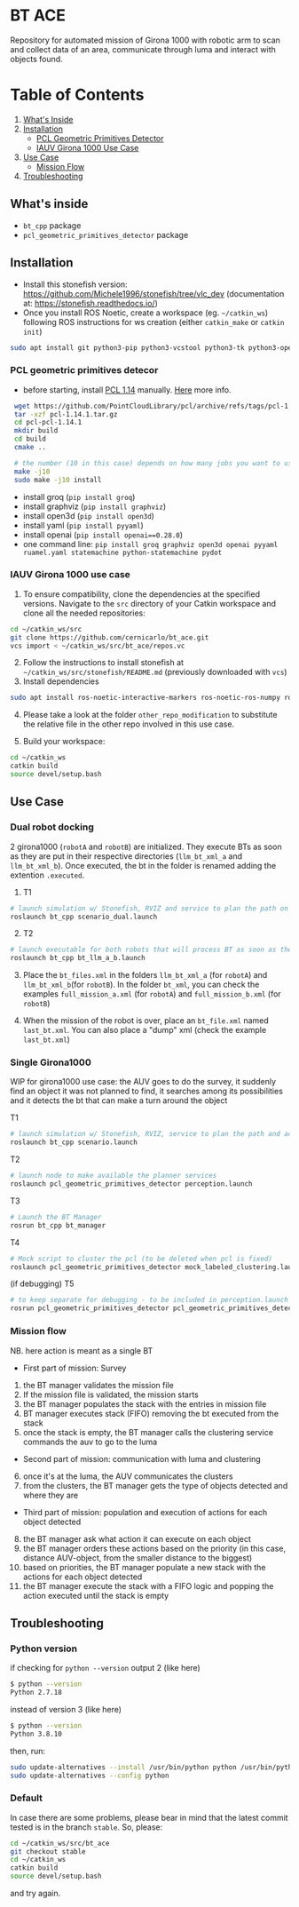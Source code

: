 # BT ACE
Repository for automated mission of Girona 1000 with robotic arm to scan and collect data of an area, communicate through luma and interact with objects found.


# Table of Contents
1. [What's Inside](#whats-inside)
2. [Installation](#installation)
   - [PCL Geometric Primitives Detector](#pcl-geometric-primitives-detector)
   - [IAUV Girona 1000 Use Case](#iauv-girona-1000-use-case)
3. [Use Case](#use-case)
   - [Mission Flow](#mission-flow)
4. [Troubleshooting](#troubleshooting)


## What's inside
<!-- Description packages? -->
- `bt_cpp` package
- `pcl_geometric_primitives_detector` package

## Installation
- Install this stonefish version: https://github.com/Michele1996/stonefish/tree/vlc_dev (documentation at: https://stonefish.readthedocs.io/)
- Once you install ROS Noetic, create a workspace (eg. `~/catkin_ws`) following ROS instructions for ws creation (either `catkin_make` or `catkin init`)

```bash
sudo apt install git python3-pip python3-vcstool python3-tk python3-opencv libusb-1.0-0-dev libfcl-dev
```

### PCL geometric primitives detecor
* before starting, install [PCL 1.14](https://github.com/PointCloudLibrary/pcl/releases/tag/pcl-1.14.1) manually. [Here](https://pcl.readthedocs.io/projects/tutorials/en/latest/compiling_pcl_posix.html) more info.

```bash
 wget https://github.com/PointCloudLibrary/pcl/archive/refs/tags/pcl-1.14.1.tar.gz
 tar -xzf pcl-1.14.1.tar.gz
 cd pcl-pcl-1.14.1
 mkdir build
 cd build
 cmake ..

 # the number (10 in this case) depends on how many jobs you want to use
 make -j10
 sudo make -j10 install
```

<!-- TODO: put this in a requirement.txt file and add the instruction to install them with the version we used -->
* install groq (`pip install groq`)
* install graphviz (`pip install graphviz`)
* install open3d (`pip install open3d`)
* install yaml (`pip install pyyaml`)
* install openai (`pip install openai==0.28.0`)
* one command line: `pip install groq graphviz open3d openai pyyaml ruamel.yaml statemachine python-statemachine pydot`

### IAUV Girona 1000 use case
1. To ensure compatibility, clone the dependencies at the specified versions. Navigate to the `src` directory of your Catkin workspace and clone all the needed repositories:

```bash
cd ~/catkin_ws/src
git clone https://github.com/cernicarlo/bt_ace.git
vcs import < ~/catkin_ws/src/bt_ace/repos.vc
```
2. Follow the instructions to install stonefish at `~/catkin_ws/src/stonefish/README.md` (previously downloaded with `vcs`) 
3. Install dependencies
<!-- TODO: reseolve with this (to be tested in a fresh environment):
```bash
cd ~/catkin_ws
rosdep install --from-paths src --ignore-src -r -y
```
 -->
```bash
sudo apt install ros-noetic-interactive-markers ros-noetic-ros-numpy ros-noetic-joint-trajectory-controller ros-noetic-fcl ros-noetic-velocity-controllers ros-noetic-joint-state-controller ros-noetic-joint-state-publisher-gui ros-noetic-octomap-server ros-noetic-depth-image-proc ros-noetic-octomap-rviz-plugins lm-sensors
```

<!-- This branch is built to work with [iauv_demo](https://github.com/GitSRealpe/iauv_demo/): git clone this repo in the same `~/catkin_ws/src` and follow the instructions provided by the repo. I used this [commit](https://github.com/GitSRealpe/iauv_demo/commit/4848c8fe560a5b6e492adde968dbb2573105e5b6). PTAL at `other_repo_modifications`

I also cloned and built these public repo (some of them may be not relevant for this project):
- [blueprintlab_reachbravo7_manipulator_description](https://bitbucket.org/udg_cirs/blueprintlab_reachbravo7_manipulator_description.git)
- [cola2_core](https://bitbucket.org/iquarobotics/cola2_core.git)
- [cola2_girona1000](https://bitbucket.org/udg_cirs/cola2_girona1000.git)
- [cola2_lib](https://bitbucket.org/iquarobotics/cola2_lib.git)
- [cola2_lib_ros](https://bitbucket.org/iquarobotics/cola2_lib_ros.git)
- [cola2_msgs](https://bitbucket.org/iquarobotics/cola2_msgs.git)
- [cola2_stonefish](https://bitbucket.org/iquarobotics/cola2_stonefish.git)
- [girona1000_description](https://bitbucket.org/udg_cirs/girona1000_description.git)
- [girona_utils](https://github.com/GitSRealpe/girona_utils.git)
- [stonefish](https://github.com/Michele1996/stonefish/tree/vlc_dev)
- [stonefish_ros](https://github.com/Michele1996/stonefish_ros) -->

4. Please take a look at the folder `other_repo_modification` to substitute the relative file in the other repo involved in this use case.

5. Build your workspace:
```bash
cd ~/catkin_ws
catkin build
source devel/setup.bash
```

## Use Case
### Dual robot docking
2 girona1000 (`robotA` and `robotB`) are initialized. They execute BTs as soon as they are put in their respective directories (`llm_bt_xml_a` and `llm_bt_xml_b`). Once executed, the bt in the folder is renamed adding the extention `.executed`.

1. T1
```bash
# launch simulation w/ Stonefish, RVIZ and service to plan the path on both robots
roslaunch bt_cpp scenario_dual.launch
```

2. T2
```bash
# launch executable for both robots that will process BT as soon as they arrive in the folder
roslaunch bt_cpp bt_llm_a_b.launch
```

3. Place the `bt_files.xml` in the folders `llm_bt_xml_a` (for `robotA`) and `llm_bt_xml_b`(for `robotB`). In the folder `bt_xml`, you can check the examples `full_mission_a.xml` (for `robotA`) and `full_mission_b.xml` (for `robotB`)

4. When the mission of the robot is over, place an `bt_file.xml` named `last_bt.xml`. You can also place a "dump" xml (check the example `last_bt.xml`)

### Single Girona1000
WIP for girona1000 use case: the AUV goes to do the survey, it suddenly find an object it was not planned to find, it searches among its possibilities and it detects the bt that can make a turn around the object

T1
```bash
# launch simulation w/ Stonefish, RVIZ, service to plan the path and action service to follow the path
roslaunch bt_cpp scenario.launch
```

T2
```bash
# launch node to make available the planner services
roslaunch pcl_geometric_primitives_detector perception.launch
```

T3
```bash
# Launch the BT Manager
rosrun bt_cpp bt_manager
```

T4
```bash
# Mock script to cluster the pcl (to be deleted when pcl is fixed)
roslaunch pcl_geometric_primitives_detector mock_labeled_clustering.launch
```

(if debugging) T5
```bash
# to keep separate for debugging - to be included in perception.launch
rosrun pcl_geometric_primitives_detector pcl_geometric_primitives_detector
```
### Mission flow
NB. here action is meant as a single BT

- First part of mission: Survey
1. the BT manager validates the mission file
2. If the mission file is validated, the mission starts
3. the BT manager populates the stack with the entries in mission file
4. BT manager executes stack (FIFO) removing the bt executed from the stack
5. once the stack is empty, the BT manager calls the clustering service commands the auv to go to the luma

- Second part of mission: communication with luma and clustering
6. once it's at the luma, the AUV communicates the clusters
7. from the clusters, the BT manager gets the type of objects detected and where they are

- Third part of mission: population and execution of actions for each object detected
8. the BT manager ask what action it can execute on each object 
9. the BT manager orders these actions based on the priority (in this case, distance AUV-object, from the smaller distance to the biggest)
10. based on priorities, the BT manager populate a new stack with the actions for each object detected
11. the BT manager execute the stack with a FIFO logic and popping the action executed until the stack is empty

## Troubleshooting

### Python version

if checking for `python --version` output 2 (like here)
```bash
$ python --version
Python 2.7.18

```

instead of version 3 (like here)
```bash
$ python --version
Python 3.8.10

```
then, run:
```bash
sudo update-alternatives --install /usr/bin/python python /usr/bin/python3 1
sudo update-alternatives --config python
```

### Default
In case there are some problems, please bear in mind that the latest commit tested is in the branch `stable`. So, please:

```bash
cd ~/catkin_ws/src/bt_ace
git checkout stable
cd ~/catkin_ws
catkin build
source devel/setup.bash
```

and try again.

